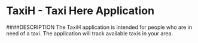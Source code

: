 # TaxiH - Taxi Here Application

####DESCRIPTION
The TaxiH application is intended for people who are in need of a taxi. The application will track available taxis in your area.

